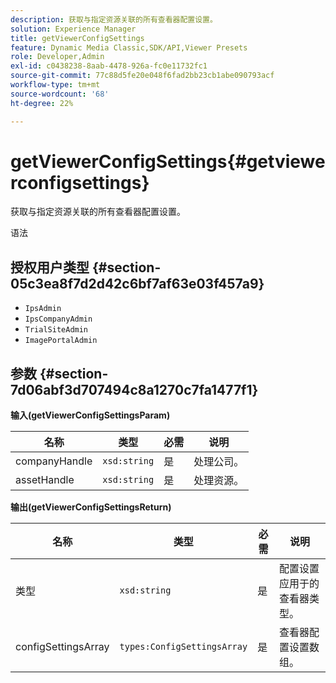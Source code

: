 ```yaml
---
description: 获取与指定资源关联的所有查看器配置设置。
solution: Experience Manager
title: getViewerConfigSettings
feature: Dynamic Media Classic,SDK/API,Viewer Presets
role: Developer,Admin
exl-id: c0438238-8aab-4478-926a-fc0e11732fc1
source-git-commit: 77c88d5fe20e048f6fad2bb23cb1abe090793acf
workflow-type: tm+mt
source-wordcount: '68'
ht-degree: 22%

---
```


# getViewerConfigSettings{#getviewerconfigsettings}

获取与指定资源关联的所有查看器配置设置。

语法

## 授权用户类型 {#section-05c3ea8f7d2d42c6bf7af63e03f457a9}

* `IpsAdmin`
* `IpsCompanyAdmin`
* `TrialSiteAdmin`
* `ImagePortalAdmin`

## 参数 {#section-7d06abf3d707494c8a1270c7fa1477f1}

**输入(getViewerConfigSettingsParam)**

| 名称 | 类型 | 必需 | 说明 |
|---|---|---|---|
| companyHandle | `xsd:string` | 是 | 处理公司。 |
| assetHandle | `xsd:string` | 是 | 处理资源。 |

**输出(getViewerConfigSettingsReturn)**

| 名称 | 类型 | 必需 | 说明 |
|---|---|---|---|
| 类型 | `xsd:string` | 是 | 配置设置应用于的查看器类型。 |
| configSettingsArray | `types:ConfigSettingsArray` | 是 | 查看器配置设置数组。 |
